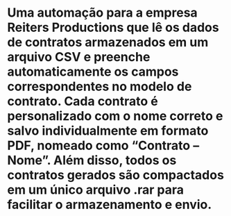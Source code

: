 # Uma automação para a empresa Reiters Productions que lê os dados de contratos armazenados em um arquivo CSV e preenche automaticamente os campos correspondentes no modelo de contrato. Cada contrato é personalizado com o nome correto e salvo individualmente em formato PDF, nomeado como “Contrato – Nome”. Além disso, todos os contratos gerados são compactados em um único arquivo .rar para facilitar o armazenamento e envio.
